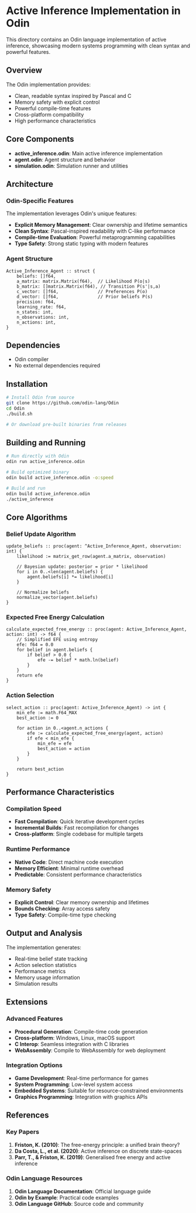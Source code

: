 # Active Inference Implementation in Odin

This directory contains an Odin language implementation of active inference, showcasing modern systems programming with clean syntax and powerful features.

## Overview

The Odin implementation provides:
- Clean, readable syntax inspired by Pascal and C
- Memory safety with explicit control
- Powerful compile-time features
- Cross-platform compatibility
- High performance characteristics

## Core Components

- **active_inference.odin**: Main active inference implementation
- **agent.odin**: Agent structure and behavior
- **simulation.odin**: Simulation runner and utilities

## Architecture

### Odin-Specific Features
The implementation leverages Odin's unique features:

- **Explicit Memory Management**: Clear ownership and lifetime semantics
- **Clean Syntax**: Pascal-inspired readability with C-like performance
- **Compile-time Evaluation**: Powerful metaprogramming capabilities
- **Type Safety**: Strong static typing with modern features

### Agent Structure
```odin
Active_Inference_Agent :: struct {
    beliefs: []f64,
    a_matrix: matrix.Matrix(f64),  // Likelihood P(o|s)
    b_matrix: []matrix.Matrix(f64), // Transition P(s'|s,a)
    c_vector: []f64,               // Preferences P(o)
    d_vector: []f64,               // Prior beliefs P(s)
    precision: f64,
    learning_rate: f64,
    n_states: int,
    n_observations: int,
    n_actions: int,
}
```

## Dependencies

- Odin compiler
- No external dependencies required

## Installation

```bash
# Install Odin from source
git clone https://github.com/odin-lang/Odin
cd Odin
./build.sh

# Or download pre-built binaries from releases
```

## Building and Running

```bash
# Run directly with Odin
odin run active_inference.odin

# Build optimized binary
odin build active_inference.odin -o:speed

# Build and run
odin build active_inference.odin
./active_inference
```

## Core Algorithms

### Belief Update Algorithm
```odin
update_beliefs :: proc(agent: ^Active_Inference_Agent, observation: int) {
    likelihood := matrix_get_row(agent.a_matrix, observation)

    // Bayesian update: posterior = prior * likelihood
    for i in 0..<len(agent.beliefs) {
        agent.beliefs[i] *= likelihood[i]
    }

    // Normalize beliefs
    normalize_vector(agent.beliefs)
}
```

### Expected Free Energy Calculation
```odin
calculate_expected_free_energy :: proc(agent: Active_Inference_Agent, action: int) -> f64 {
    // Simplified EFE using entropy
    efe: f64 = 0.0
    for belief in agent.beliefs {
        if belief > 0.0 {
            efe -= belief * math.ln(belief)
        }
    }
    return efe
}
```

### Action Selection
```odin
select_action :: proc(agent: Active_Inference_Agent) -> int {
    min_efe := math.F64_MAX
    best_action := 0

    for action in 0..<agent.n_actions {
        efe := calculate_expected_free_energy(agent, action)
        if efe < min_efe {
            min_efe = efe
            best_action = action
        }
    }

    return best_action
}
```

## Performance Characteristics

### Compilation Speed
- **Fast Compilation**: Quick iterative development cycles
- **Incremental Builds**: Fast recompilation for changes
- **Cross-platform**: Single codebase for multiple targets

### Runtime Performance
- **Native Code**: Direct machine code execution
- **Memory Efficient**: Minimal runtime overhead
- **Predictable**: Consistent performance characteristics

### Memory Safety
- **Explicit Control**: Clear memory ownership and lifetimes
- **Bounds Checking**: Array access safety
- **Type Safety**: Compile-time type checking

## Output and Analysis

The implementation generates:
- Real-time belief state tracking
- Action selection statistics
- Performance metrics
- Memory usage information
- Simulation results

## Extensions

### Advanced Features
- **Procedural Generation**: Compile-time code generation
- **Cross-platform**: Windows, Linux, macOS support
- **C Interop**: Seamless integration with C libraries
- **WebAssembly**: Compile to WebAssembly for web deployment

### Integration Options
- **Game Development**: Real-time performance for games
- **System Programming**: Low-level system access
- **Embedded Systems**: Suitable for resource-constrained environments
- **Graphics Programming**: Integration with graphics APIs

## References

### Key Papers
1. **Friston, K. (2010)**: The free-energy principle: a unified brain theory?
2. **Da Costa, L., et al. (2020)**: Active inference on discrete state-spaces
3. **Parr, T., & Friston, K. (2019)**: Generalised free energy and active inference

### Odin Language Resources
1. **Odin Language Documentation**: Official language guide
2. **Odin by Example**: Practical code examples
3. **Odin Language GitHub**: Source code and community

